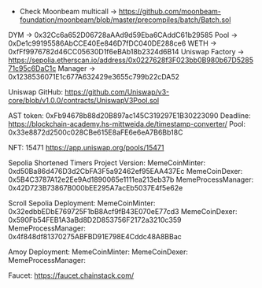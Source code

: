 -   Check Moonbeam multicall -> https://github.com/moonbeam-foundation/moonbeam/blob/master/precompiles/batch/Batch.sol

DYM -> 0x32Cc6a652D06728aAAd9d59Eba6CAddC61b29585
Pool -> 0xDe1c99195586AbCCE40Ee846D7fDC040DE288ce6
WETH -> 0xfFf9976782d46CC05630D1f6eBAb18b2324d6B14
Uniswap Factory -> https://sepolia.etherscan.io/address/0x0227628f3F023bb0B980b67D528571c95c6DaC1c
Manager -> 0x1238536071E1c677A632429e3655c799b22cDA52

Uniswap GitHub: https://github.com/Uniswap/v3-core/blob/v1.0.0/contracts/UniswapV3Pool.sol

AST token: 0xFb94678b88d20B897ac145C319297E1B30223090
Deadline: https://blockchain-academy.hs-mittweida.de/timestamp-converter/
Pool: 0x33e8872d2500c028CBe615E8aFE6e6eA7B6Bb18C

NFT: 15471
https://app.uniswap.org/pools/15471

Sepolia Shortened Timers Project Version:
MemeCoinMinter: 0xd50Ba86d476D3d2CbFA3F5a92462ef95EAA437Ec
MemeCoinDexer: 0x5B4C3787A12e2Ee9Ad1890065e1111ea213eb37b
MemeProcessManager: 0x42D723B73867B000bEE295A7acEb5037E4f5e62e

Scroll Sepolia Deployment:
MemeCoinMinter: 0x32edbbEDbE769725F1bB8Acf9fB43E070eE77cd3
MemeCoinDexer: 0x590Fb54FEB1A3aBd8D2D853756F2172a3210c359
MemeProcessManager: 0x4f848df81370275ABFBD91E798E4Cddc48A8BBac

Amoy Deployment:
MemeCoinMinter:
MemeCoinDexer:
MemeProcessManager:

Faucet:
https://faucet.chainstack.com/
